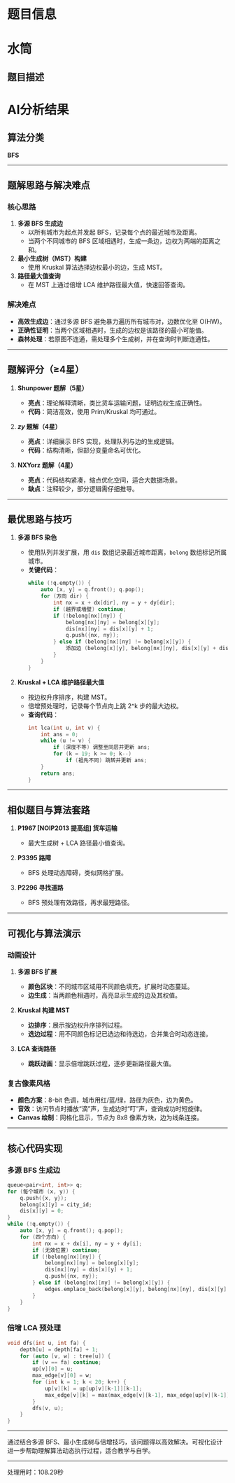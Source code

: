 # 题目信息

# 水筒

## 题目描述

[problemUrl]: https://atcoder.jp/contests/joisc2014/tasks/joisc2014_e

# AI分析结果



## 算法分类
**BFS**

---

## 题解思路与解决难点

### 核心思路
1. **多源 BFS 生成边**  
   - 以所有城市为起点并发起 BFS，记录每个点的最近城市及距离。
   - 当两个不同城市的 BFS 区域相遇时，生成一条边，边权为两端的距离之和。
2. **最小生成树（MST）构建**  
   - 使用 Kruskal 算法选择边权最小的边，生成 MST。
3. **路径最大值查询**  
   - 在 MST 上通过倍增 LCA 维护路径最大值，快速回答查询。

### 解决难点
- **高效生成边**：通过多源 BFS 避免暴力遍历所有城市对，边数优化至 O(HW)。
- **正确性证明**：当两个区域相遇时，生成的边权是该路径的最小可能值。
- **森林处理**：若原图不连通，需处理多个生成树，并在查询时判断连通性。

---

## 题解评分（≥4星）

1. **Shunpower 题解（5星）**  
   - **亮点**：理论解释清晰，类比货车运输问题，证明边权生成正确性。
   - **代码**：简洁高效，使用 Prim/Kruskal 均可通过。

2. **_zy_ 题解（4星）**  
   - **亮点**：详细展示 BFS 实现，处理队列与边的生成逻辑。
   - **代码**：结构清晰，但部分变量命名可优化。

3. **NXYorz 题解（4星）**  
   - **亮点**：代码结构紧凑，缩点优化空间，适合大数据场景。
   - **缺点**：注释较少，部分逻辑需仔细推导。

---

## 最优思路与技巧

1. **多源 BFS 染色**  
   - 使用队列并发扩展，用 `dis` 数组记录最近城市距离，`belong` 数组标记所属城市。
   - **关键代码**：
     ```cpp
     while (!q.empty()) {
         auto [x, y] = q.front(); q.pop();
         for (方向 dir) {
             int nx = x + dx[dir], ny = y + dy[dir];
             if (越界或墙壁) continue;
             if (!belong[nx][ny]) {
                 belong[nx][ny] = belong[x][y];
                 dis[nx][ny] = dis[x][y] + 1;
                 q.push({nx, ny});
             } else if (belong[nx][ny] != belong[x][y]) {
                 添加边 (belong[x][y], belong[nx][ny], dis[x][y] + dis[nx][ny]);
             }
         }
     }
     ```

2. **Kruskal + LCA 维护路径最大值**  
   - 按边权升序排序，构建 MST。
   - 倍增预处理时，记录每个节点向上跳 2^k 步的最大边权。
   - **查询代码**：
     ```cpp
     int lca(int u, int v) {
         int ans = 0;
         while (u != v) {
             if (深度不等) 调整至同层并更新 ans;
             for (k = 19; k >= 0; k--) 
                 if (祖先不同) 跳转并更新 ans;
         }
         return ans;
     }
     ```

---

## 相似题目与算法套路

1. **P1967 [NOIP2013 提高组] 货车运输**  
   - 最大生成树 + LCA 路径最小值查询。

2. **P3395 路障**  
   - BFS 处理动态障碍，类似网格扩展。

3. **P2296 寻找道路**  
   - BFS 预处理有效路径，再求最短路径。

---

## 可视化与算法演示

### 动画设计
1. **多源 BFS 扩展**  
   - **颜色区块**：不同城市区域用不同颜色填充，扩展时动态蔓延。
   - **边生成**：当两颜色相遇时，高亮显示生成的边及其权值。

2. **Kruskal 构建 MST**  
   - **边排序**：展示按边权升序排列过程。
   - **选边过程**：用不同颜色标记已选边和待选边，合并集合时动态连接。

3. **LCA 查询路径**  
   - **跳跃动画**：显示倍增跳跃过程，逐步更新路径最大值。

### 复古像素风格
- **颜色方案**：8-bit 色调，城市用红/蓝/绿，路径为灰色，边为黄色。
- **音效**：访问节点时播放“滴”声，生成边时“叮”声，查询成功时短旋律。
- **Canvas 绘制**：网格化显示，节点为 8x8 像素方块，边为线条连接。

---

## 核心代码实现

### 多源 BFS 生成边
```cpp
queue<pair<int, int>> q;
for (每个城市 (x, y)) {
    q.push({x, y});
    belong[x][y] = city_id;
    dis[x][y] = 0;
}
while (!q.empty()) {
    auto [x, y] = q.front(); q.pop();
    for (四个方向) {
        int nx = x + dx[i], ny = y + dy[i];
        if (无效位置) continue;
        if (!belong[nx][ny]) {
            belong[nx][ny] = belong[x][y];
            dis[nx][ny] = dis[x][y] + 1;
            q.push({nx, ny});
        } else if (belong[nx][ny] != belong[x][y]) {
            edges.emplace_back(belong[x][y], belong[nx][ny], dis[x][y] + dis[nx][ny]);
        }
    }
}
```

### 倍增 LCA 预处理
```cpp
void dfs(int u, int fa) {
    depth[u] = depth[fa] + 1;
    for (auto [v, w] : tree[u]) {
        if (v == fa) continue;
        up[v][0] = u;
        max_edge[v][0] = w;
        for (int k = 1; k < 20; k++) {
            up[v][k] = up[up[v][k-1]][k-1];
            max_edge[v][k] = max(max_edge[v][k-1], max_edge[up[v][k-1]][k-1]);
        }
        dfs(v, u);
    }
}
```

---

通过结合多源 BFS、最小生成树与倍增技巧，该问题得以高效解决。可视化设计进一步帮助理解算法动态执行过程，适合教学与自学。

---
处理用时：108.29秒